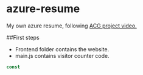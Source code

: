 # azure-resume
My own azure resume, following [ACG project video.](https://www.youtube.com/watch?v=ieYrBWmkfno)

##First steps

- Frontend folder contains the website.
- main.js contains visitor counter code.

```js
const
```